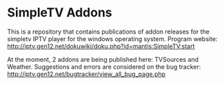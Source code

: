 # SimpleTV Addons
This is a repository that contains publications of addon releases for the simpletv IPTV player for the windows operating system.
Program website:
http://iptv.gen12.net/dokuwiki/doku.php?id=mantis:SimpleTV:start

At the moment, 2 addons are being published here:
TVSources and Weather.
Suggestions and errors are considered on the bug tracker:
http://iptv.gen12.net/bugtracker/view_all_bug_page.php
